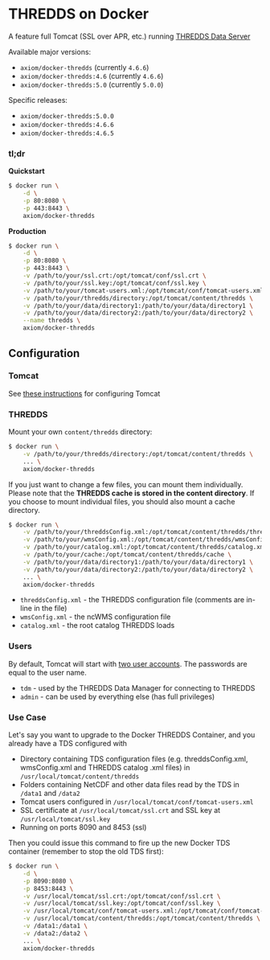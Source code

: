# THREDDS on Docker

A feature full Tomcat (SSL over APR, etc.) running [THREDDS Data Server](http://www.unidata.ucar.edu/software/thredds/current/tds/)

Available major versions:

* `axiom/docker-thredds` (currently `4.6.6`)
* `axiom/docker-thredds:4.6` (currently `4.6.6`)
* `axiom/docker-thredds:5.0` (currently `5.0.0`)

Specific releases:

* `axiom/docker-thredds:5.0.0`
* `axiom/docker-thredds:4.6.6`
* `axiom/docker-thredds:4.6.5`


### tl;dr

**Quickstart**

```bash
$ docker run \
    -d \
    -p 80:8080 \
    -p 443:8443 \
    axiom/docker-thredds
```

**Production**


```bash
$ docker run \
    -d \
    -p 80:8080 \
    -p 443:8443 \
    -v /path/to/your/ssl.crt:/opt/tomcat/conf/ssl.crt \
    -v /path/to/your/ssl.key:/opt/tomcat/conf/ssl.key \
    -v /path/to/your/tomcat-users.xml:/opt/tomcat/conf/tomcat-users.xml \
    -v /path/to/your/thredds/directory:/opt/tomcat/content/thredds \
    -v /path/to/your/data/directory1:/path/to/your/data/directory1 \
    -v /path/to/your/data/directory2:/path/to/your/data/directory2 \
    --name thredds \
    axiom/docker-thredds
```

## Configuration

### Tomcat

See [these instructions](https://github.com/axiom-data-science/docker-tomcat) for configuring Tomcat


### THREDDS


Mount your own `content/thredds` directory:

```bash
$ docker run \
    -v /path/to/your/thredds/directory:/opt/tomcat/content/thredds \
    ... \
    axiom/docker-thredds
```

If you just want to change a few files, you can mount them individually. Please
note that the **THREDDS cache is stored in the content directory**. If you choose
to mount individual files, you should also mount a cache directory.

```bash
$ docker run \
    -v /path/to/your/threddsConfig.xml:/opt/tomcat/content/thredds/threddsConfig.xml \
    -v /path/to/your/wmsConfig.xml:/opt/tomcat/content/thredds/wmsConfig.xml \
    -v /path/to/your/catalog.xml:/opt/tomcat/content/thredds/catalog.xml \
    -v /path/to/your/cache:/opt/tomcat/content/thredds/cache \
    -v /path/to/your/data/directory1:/path/to/your/data/directory1 \
    -v /path/to/your/data/directory2:/path/to/your/data/directory2 \
    ... \
    axiom/docker-thredds
```

* `threddsConfig.xml` - the THREDDS configuration file (comments are in-line in the file)
* `wmsConfig.xml` - the ncWMS configuration file
* `catalog.xml` - the root catalog THREDDS loads


### Users

By default, Tomcat will start with [two user accounts](https://github.com/axiom-data-science/docker-thredds/blob/master/files/tomcat-users.xml). The passwords are equal to the user name.

* `tdm` - used by the THREDDS Data Manager for connecting to THREDDS
* `admin` - can be used by everything else (has full privileges)

### Use Case

 Let's say you want to upgrade to the Docker THREDDS Container, and you already have a TDS configured with
 * Directory containing TDS configuration files (e.g. threddsConfig.xml, wmsConfig.xml and THREDDS catalog .xml files) in `/usr/local/tomcat/content/thredds`
 * Folders containing NetCDF and other data files read by the TDS in `/data1` and `/data2`
 * Tomcat users configured in `/usr/local/tomcat/conf/tomcat-users.xml`
 * SSL certificate at `/usr/local/tomcat/ssl.crt` and SSL key at `/usr/local/tomcat/ssl.key`
 * Running on ports 8090 and 8453 (ssl)
 
Then you could issue this command to fire up the new Docker TDS container (remember to stop the old TDS first):
```bash
$ docker run \
    -d \
    -p 8090:8080 \
    -p 8453:8443 \
    -v /usr/local/tomcat/ssl.crt:/opt/tomcat/conf/ssl.crt \
    -v /usr/local/tomcat/ssl.key:/opt/tomcat/conf/ssl.key \
    -v /usr/local/tomcat/conf/tomcat-users.xml:/opt/tomcat/conf/tomcat-users.xml \
    -v /usr/local/tomcat/content/thredds:/opt/tomcat/content/thredds \
    -v /data1:/data1 \
    -v /data2:/data2 \
    ... \
    axiom/docker-thredds
```

